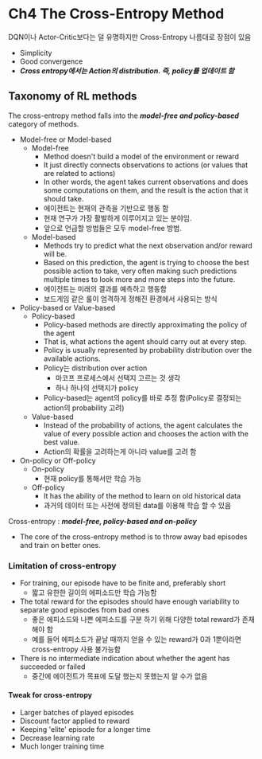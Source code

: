 # Ch4 The Cross-Entropy Method

DQN이나 Actor-Critic보다는 덜 유명하지만 Cross-Entropy 나름대로 장점이 있음

- Simplicity
- Good convergence
- ***Cross entropy에서는 Action의 distribution. 즉, policy를 업데이트 함***

## Taxonomy of RL methods

The cross-entropy method falls into the ***model-free and policy-based*** category of methods.

- Model-free or Model-based
  - Model-free
    - Method doesn't build a model of the environment or reward
    - It just directly connects observations to actions (or values that are related to actions)
    - In other words, the agent takes current observations and does some computations on them, and the result is the action that it should take.
    - 에이전트는 현재의 관측을 기반으로 행동 함
    - 현재 연구가 가장 활발하게 이루어지고 있는 분야임.
    - 앞으로 언급할 방법들은 모두 model-free 방법.
  - Model-based
    - Methods try to predict what the next observation and/or reward will be.
    - Based on this prediction, the agent is trying to choose the best possible action to take, very often making such predictions multiple times to look more and more steps into the future.
    - 에이전트는 미래의 결과를 예측하고 행동함
    - 보드게임 같은 룰이 엄격하게 정해진 환경에서 사용되는 방식
- Policy-based or Value-based
  - Policy-based
    - Policy-based methods are directly approximating the policy of the agent
    - That is, what actions the agent should carry out at every step.
    - Policy is usually represented by probability distribution over the available actions.
    - Policy는 distribution over action
      - 마코프 프로세스에서 선택지 고르는 것 생각
      - 하나 하나의 선택지가 policy
    - Policy-based는 agent의 policy를 바로 추정 함(Policy로 결정되는 action의 probability 고려)
  - Value-based
    - Instead of the probability of actions, the agent calculates the value of every possible action and chooses the action with the best value. 
    - Action의 확률을 고려하는게 아니라 value를 고려 함
- On-policy or Off-policy
  - On-policy
    - 현재 policy를 통해서만 학습 가능
  - Off-policy
    - It has the ability of the method to learn on old historical data
    - 과거의 데이터 또는 사전에 정의된 data를 이용해 학습 할 수 있음

Cross-entropy : ***model-free, policy-based and on-policy***

- The core of the cross-entropy method is to throw away bad episodes and train on better ones.

### Limitation of cross-entropy

- For training, our episode have to be finite and, preferably short
  - 짧고 유한한 길이의 에피소드만 학습 가능함
- The total reward for the episodes should have enough variability to separate good episodes from bad ones
  - 좋은 에피소드와 나쁜 에피소드를 구분 하기 위해 다양한 total reward가 존재해야 함
  - 예를 들어 에피소드가 끝날 때까지 얻을 수 있는 reward가 0과 1뿐이라면 cross-entropy 사용 불가능함
- There is no intermediate indication about whether the agent has succeeded or failed
  - 중간에 에이전트가 목표에 도달 했는지 못했는지 알 수가 없음

#### Tweak for cross-entropy

- Larger batches of played episodes
- Discount factor applied to reward
- Keeping 'elite' episode for a longer time
- Decrease learning rate
- Much longer training time